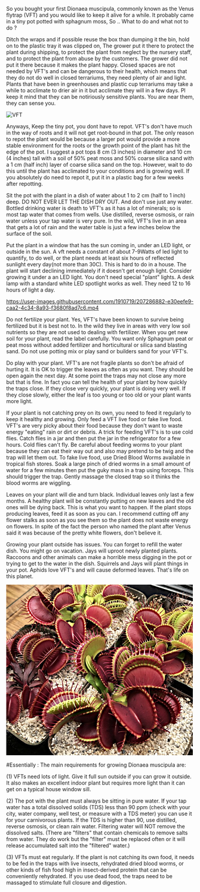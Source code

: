 So you bought your first Dionaea muscipula, commonly known as the Venus flytrap (VFT) and you would like to keep it alive for a while. It probably came in a tiny pot potted with sphagnum moss, 
So .. What to do and what not to do ?

Ditch the wraps and if possible reuse the box than dumping it the bin, hold on to the plastic tray it was clipped on, The grower put it there to protect the plant during shipping, to protect the plant from neglect by the nursery staff, and to protect the plant from abuse by the customers. 
The grower did not put it there because it makes the plant happy. Closed spaces are not needed by VFT's and can be dangerous to their health, which means that they do not do well in closed terrariums, they need plenty of air and light. Plants that have been in greenhouses and plastic cup terrariums may take a while to acclimate to drier air in it but acclimate they will in a few days. Pl keep it mind that they can be notiriously sensitive plants. You are near them, they can sense you.

![VFT](https://github.com/Foreststudio-IN/notes/blob/3f83edef63669ad9ef5c550277fb51b9581cd7fd/LogoLicious_20221202_211028.png)
 
Anyways, 
Keep the tiny pot, you dont have to repot. VFT's don't have much in the way of roots and it will not get root-bound in that pot. The only reason to repot the plant would be because a larger pot would provide a more stable environment for the roots or the growth point of the plant has hit the edge of the pot. I suggest a pot tops 8 cm (3 inches) in diameter and 10 cm (4 inches) tall with a soil of 50% peat moss and 50% coarse silica sand with a 1 cm (half inch) layer of coarse silica sand on the top. However, wait to do this until the plant has acclimated to your conditions and is growing well. If you absolutely do need to repot it, put it in a plastic bag for a few weeks after repotting.
 
Sit the pot with the plant in a dish of water about 1 to 2 cm (half to 1 inch) deep. DO NOT EVER LET THE DISH DRY OUT. And don't use just any water. Bottled drinking water is death to VFT's as it has a lot of minerals; so is most tap water that comes from wells. Use distilled, reverse osmosis, or rain water unless your tap water is very pure. In the wild, VFT's live in an area that gets a lot of rain and the water table is just a few inches below the surface of the soil.
 
Put the plant in a window that has the sun coming in, under an LED light, or outside in the sun. A vft needs a constant of about 7-9Watts of led light to quantify, to do well, or the plant needs at least six hours of reflected sunlight every day(not more than 30C). This is hard to do in a house. The plant will start declining immediately if it doesn't get enough light. Consider growing it under a an LED light. You don't need special "plant" lights. A desk lamp with a standard white LED spotlight works as well. They need 12 to 16 hours of light a day. 
 

https://user-images.githubusercontent.com/1910719/207286882-e30eefe9-caa2-4c34-8a93-f3680f8ad7c6.mp4


 
Do not fertilize your plant. Yes, VFT's have been known to survive being fertilized but it is best not to. In the wild they live in areas with very low soil nutrients so they are not used to dealing with fertilizer. When you get new soil for your plant, read the label carefully. You want only Sphagnum peat or peat moss without added fertilizer and horticultural or silica sand blasting sand. Do not use potting mix or play sand or builders sand for your VFT's.
 
Do play with your plant. VFT's are not fragile plants so don't be afraid of hurting it. It is OK to trigger the leaves as often as you want. They should be open again the next day. At some point the traps may not close any more but that is fine. In fact you can tell the health of your plant by how quickly the traps close. If they close very quickly, your plant is doing very well. If they close slowly, either the leaf is too young or too old or your plant wants more light.
 
If your plant is not catching prey on its own, you need to feed it regularly to keep it healthy and growing. Only feed a VFT live food or fake live food. VFT's are very picky about their food because they don't want to waste energy "eating" rain or dirt or debris. A trick for feeding VFT's is to use cold flies. Catch flies in a jar and then put the jar in the refrigerator for a few hours. Cold flies can't fly. Be careful about feeding worms to your plant because they can eat their way out and also may pretend to be twig and the trap will let them out. To fake live food, use Dried Blood Worms available in tropical fish stores. Soak a large pinch of dried worms in a small amount of water for a few minutes then put the guky mass in a trap using forceps. This should trigger the trap. Gently massage the closed trap so it thinks the blood worms are wiggling.
 
Leaves on your plant will die and turn black. Individual leaves only last a few months. A healthy plant will be constantly putting on new leaves and the old ones will be dying back. This is what you want to happen. If the plant stops producing leaves, feed it as soon as you can. I recommend cutting off any flower stalks as soon as you see them so the plant does not waste energy on flowers. In spite of the fact the person who named the plant after Venus said it was because of the pretty white flowers, don't believe it.
 
Growing your plant outside has issues. You can forget to refill the water dish. You might go on vacation. Jays will uproot newly planted plants. Raccoons and other animals can make a horrible mess digging in the pot or trying to get to the water in the dish. Squirrels and Jays will plant things in your pot. Aphids love VFT's and will cause deformed leaves. That's life on this planet.
 
![VFT](https://github.com/Foreststudio-IN/notes/blob/d89be91baaffb012ed1d4ae21b02531464399b1c/Dionaea6a.jpg?raw=true)

 
#Essentially :
 The main requirements for growing Dionaea muscipula are:

(1) VFTs need lots of light. Give it full sun outside if you can grow it outside. It also makes an excellent indoor plant but requires more light than it can get on a typical house window sill.  

(2) The pot with the plant must always be sitting in pure water. If your tap water has a total dissolved solids (TDS) less than 90 ppm (check with your city, water company, well test, or measure with a TDS meter) you can use it for your carnivorous plants. If the TDS is higher than 90, use distilled, reverse osmosis, or clean rain water. Filtering water will NOT remove the dissolved salts. (There are "filters" that contain chemicals to remove salts from water.  They do work but the "filter" must be replaced often or it will release accumulated salt into the "filtered" water.)

(3) VFTs must eat regularly. If the plant is not catching its own food, it needs to be fed in the traps with live insects, rehydrated dried blood worms, or other kinds of fish food high in insect-derived protein that can be conveniently rehydrated. If you use dead food, the traps need to be massaged to stimulate full closure and digestion.
